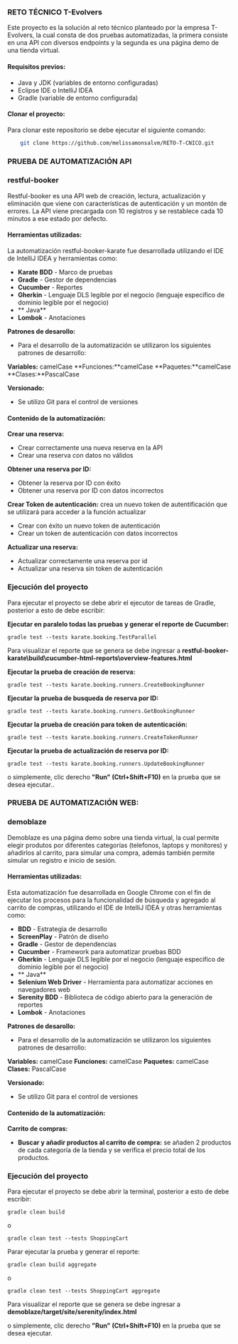### RETO TÉCNICO T-Evolvers 

Este proyecto es la solución al reto técnico planteado por la empresa T-Evolvers, la cual consta de dos pruebas automatizadas, la primera consiste en una API con diversos endpoints y la segunda es una página demo de una tienda virtual.

#### Requisitos previos:

- Java y JDK (variables de entorno configuradas)
- Eclipse IDE o IntelliJ IDEA
- Gradle (variable de entorno configurada)

#### Clonar el proyecto:

Para clonar este repositorio se debe ejecutar el siguiente comando:

```bash
    git clone https://github.com/melissamonsalvm/RETO-T-CNICO.git
```

### PRUEBA DE AUTOMATIZACIÓN API

### restful-booker
Restful-booker es una API web de creación, lectura, actualización y eliminación que viene con características de autenticación y un montón de errores.
La API viene precargada con 10 registros y se restablece cada 10 minutos a ese estado por defecto.

#### Herramientas utilizadas:
La automatización restful-booker-karate fue desarrollada utilizando el IDE de IntelliJ IDEA y herramientas como:

- **Karate BDD** - Marco de pruebas
- **Gradle** - Gestor de dependencias
- **Cucumber** - Reportes
- **Gherkin** - Lenguaje DLS legible por el negocio (lenguaje especifico de dominio legible por el negocio)
- ** Java**
- **Lombok** - Anotaciones

**Patrones de desarollo:**

- Para el desarrollo de la automatización se utilizaron los siguientes patrones de desarrollo:

**Variables:** camelCase
**Funciones:**camelCase
**Paquetes:**camelCase
**Clases:**PascalCase

**Versionado:**
- Se utilizo Git para el control de versiones

#### Contenido de la automatización:

**Crear una reserva:**
- Crear correctamente una nueva reserva en la API
- Crear una reserva con datos no válidos

**Obtener una reserva por ID:**
- Obtener la reserva por ID con éxito
- Obtener una reserva por ID con datos incorrectos

**Crear Token de autenticación:** crea un nuevo token de autentificación que se utilizará para acceder a la función actualizar

- Crear con éxito un nuevo token de autenticación
- Crear un token de autenticación con datos incorrectos

**Actualizar una reserva:**
- Actualizar correctamente una reserva por id
- Actualizar una reserva sin token de autenticación

### Ejecución del proyecto

Para ejecutar el proyecto se debe abrir el ejecutor de tareas de Gradle, posterior a esto de debe escribir:

**Ejecutar en paralelo todas las pruebas y generar el reporte de Cucumber:**

    gradle test --tests karate.booking.TestParallel

Para visualizar el reporte que se genera se debe ingresar a **restful-booker-karate\build\cucumber-html-reports\overview-features.html**

**Ejecutar la prueba de creación de reserva:**

    gradle test --tests karate.booking.runners.CreateBookingRunner

**Ejecutar la prueba de busqueda de reserva por ID:**

    gradle test --tests karate.booking.runners.GetBookingRunner

**Ejecutar la prueba de creación para token de autenticación:**

    gradle test --tests karate.booking.runners.CreateTokenRunner

**Ejecutar la prueba de actualización de reserva por ID:**

    gradle test --tests karate.booking.runners.UpdateBookingRunner

o simplemente, clic derecho **"Run" (Ctrl+Shift+F10)** en la prueba que se desea ejecutar..

### PRUEBA DE AUTOMATIZACIÓN WEB:

### demoblaze

Demoblaze es una página demo sobre una tienda virtual, la cual permite elegir produtos por diferentes categorías (telefonos, laptops y monitores) y añadirlos al carrito, para simular una compra, además también permite simular un registro e inicio de sesión.

#### Herramientas utilizadas:
Esta automatización fue desarrollada en Google Chrome con el fin de ejecutar los procesos para la funcionalidad de búsqueda y agregado al carrito de compras, utilizando el IDE de IntelliJ IDEA y otras herramientas como:

- **BDD** - Estrategia de desarrollo
- **ScreenPlay** - Patrón de diseño
- **Gradle** - Gestor de dependencias
- **Cucumber** - Framework para automatizar pruebas BDD
- **Gherkin** - Lenguaje DLS legible por el negocio (lenguaje especifico de dominio legible por el negocio)
- ** Java**
- **Selenium Web Driver** - Herramienta para automatizar acciones en navegadores web
- **Serenity BDD** - Biblioteca de código abierto para la generación de reportes
- **Lombok** - Anotaciones

**Patrones de desarollo:**

- Para el desarrollo de la automatización se utilizaron los siguientes patrones de desarrollo:

**Variables:** camelCase
**Funciones:** camelCase
**Paquetes:** camelCase
**Clases:** PascalCase

**Versionado:**
- Se utilizo Git para el control de versiones

#### Contenido de la automatización:

**Carrito de compras:**
- **Buscar y añadir productos al carrito de compra:** se añaden 2 productos de cada categoría de la tienda y se verifica el precio total de los productos.

### Ejecución del proyecto

Para ejecutar el proyecto se debe abrir la terminal, posterior a esto de debe escribir:

    gradle clean build

o

    gradle clean test --tests ShoppingCart

Parar ejecutar la prueba y generar el reporte:

    gradle clean build aggregate

o

    gradle clean test --tests ShoppingCart aggregate

Para visualizar el reporte que se genera se debe ingresar a **demoblaze/target/site/serenity/index.html**

o simplemente, clic derecho **"Run" (Ctrl+Shift+F10)** en la prueba que se desea ejecutar.
